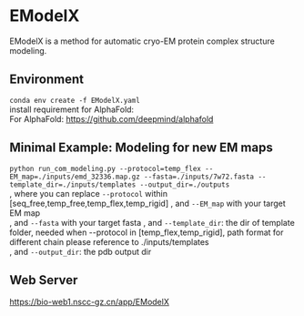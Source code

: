 # EModelX
EModelX is a method for automatic cryo-EM protein complex structure modeling.

## Environment
`conda env create -f EModelX.yaml`  
install requirement for AlphaFold:  
For AlphaFold: https://github.com/deepmind/alphafold     

## Minimal Example: Modeling for new EM maps
`python run_com_modeling.py --protocol=temp_flex --EM_map=./inputs/emd_32336.map.gz --fasta=./inputs/7w72.fasta --template_dir=./inputs/templates --output_dir=./outputs`  
, where you can replace `--protocol` within [seq_free,temp_free,temp_flex,temp_rigid]
, and `--EM_map` with your target EM map  
, and `--fasta` with your target fasta
, and `--template_dir`: the dir of template folder, needed when --protocol in [temp_flex,temp_rigid], path format for different chain please reference to ./inputs/templates  
, and `--output_dir`: the pdb output dir

## Web Server
https://bio-web1.nscc-gz.cn/app/EModelX
